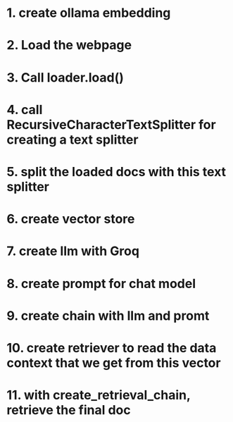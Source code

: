 #

# 1. create ollama embedding

# 2. Load the webpage

# 3. Call loader.load()

# 4. call RecursiveCharacterTextSplitter for creating a text splitter

# 5. split the loaded docs with this text splitter

# 6. create vector store

# 7. create llm with Groq

# 8. create prompt for chat model

# 9. create chain with llm and promt

# 10. create retriever to read the data context that we get from this vector

# 11. with create_retrieval_chain, retrieve the final doc
